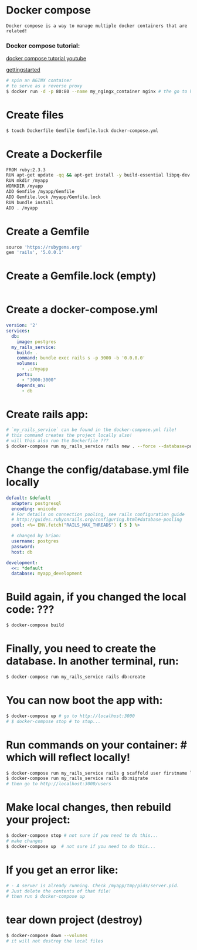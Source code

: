 # Docker compose 

```
Docker compose is a way to manage multiple docker containers that are related!
```


### Docker compose tutorial:

[docker compose tutorial youtube](http://www.youtube.com/watch?v=Uez88TWOECg)

[gettingstarted](https://docs.docker.com/compose/gettingstarted/)


```bash
# spin an NGINX container
# to serve as a reverse proxy
$ docker run -d -p 80:80 --name my_ngingx_container nginx # the go to http://localhost:80
```


# Create files

```bash
$ touch Dockerfile Gemfile Gemfile.lock docker-compose.yml
```

# Create a Dockerfile

```bash
FROM ruby:2.3.3
RUN apt-get update -qq && apt-get install -y build-essential libpq-dev nodejs
RUN mkdir /myapp
WORKDIR /myapp
ADD Gemfile /myapp/Gemfile
ADD Gemfile.lock /myapp/Gemfile.lock
RUN bundle install
ADD . /myapp

```

# Create a Gemfile

```ruby
source 'https://rubygems.org'
gem 'rails', '5.0.0.1'

```

# Create a Gemfile.lock (empty)

```

```

# Create a docker-compose.yml

```yaml
version: '2'
services:
  db:
    image: postgres
  my_rails_service:
    build: .
    command: bundle exec rails s -p 3000 -b '0.0.0.0'
    volumes:
      - .:/myapp
    ports:
      - "3000:3000"
    depends_on:
      - db
```


# Create rails app:

```bash
# `my_rails_service` can be found in the docker-compose.yml file!
# this command creates the project locally also!
# will this also run the Dockerfile ???
$ docker-compose run my_rails_service rails new . --force --database=postgresql --skip-bundle
```

# Change the config/database.yml file locally

```yaml
default: &default
  adapter: postgresql
  encoding: unicode
  # For details on connection pooling, see rails configuration guide
  # http://guides.rubyonrails.org/configuring.html#database-pooling
  pool: <%= ENV.fetch("RAILS_MAX_THREADS") { 5 } %>

  # changed by brian:
  username: postgres
  password:
  host: db

development:
  <<: *default
  database: myapp_development

```

# Build again, if you changed the local code: ???
```bash
$ docker-compose build
```

# Finally, you need to create the database. In another terminal, run:
```bash
$ docker-compose run my_rails_service rails db:create
```


# You can now boot the app with:
```bash
$ docker-compose up # go to http://localhost:3000
# $ docker-compose stop # to stop...
```


# Run commands on your container: # which will reflect locally!
```bash
$ docker-compose run my_rails_service rails g scaffold user firstname lastname address phone
$ docker-compose run my_rails_service rails db:migrate
# then go to http://localhost:3000/users
```

# Make local changes, then rebuild your project:
```bash
$ docker-compose stop # not sure if you need to do this...
# make changes
$ docker-compose up  # not sure if you need to do this...
```



# If you get an error like:
```bash
# - A server is already running. Check /myapp/tmp/pids/server.pid.
# Just delete the contents of that file!
# then run $ docker-compose up
```

# tear down project (destroy)
```bash
$ docker-compose down --volumes
# it will not destroy the local files
```




